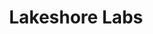 ---
title: "Lakeshore Labs"
description: "Real AI. Real Results. Real Fast. Practical automation for growing businesses."
hero:
  title: "AI That Actually Works."
  highlight: "Results in Days, Not Months."
  subtitle: "No Enterprise Budget Required."
  description: "Cut costs by 30%. Save 20+ hours per week. Get started in 48 hours. We build practical AI solutions that solve real problems for growing businesses. No fluff, just results."
  cta_text: "See What's Possible"
  cta_link: "mailto:hello@lakeshorelabs.ai"
cta:
  title: "Ready to Automate Your Business?"
  description: "Start small. See results fast. Scale when ready. Get a custom automation plan for your specific needs and see working solutions in 48 hours. Pay only for what delivers value."
  button_text: "Get Started in 48 Hours"
  button_link: "mailto:hello@lakeshorelabs.ai"
  features:
    - text: "Free Automation Audit"
    - text: "Working Demo in 48 Hours"
    - text: "Pay Only for Results"
---